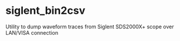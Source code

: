 # siglent_bin2csv
Utility to dump waveform traces from Siglent SDS2000X+ scope over LAN/VISA connection
